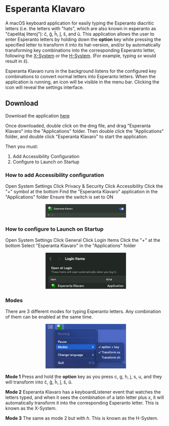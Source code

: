 # Esperanta Klavaro

A macOS keyboard application for easily typing the Esperanto diacritic letters (i.e. the letters with "hats", which are also known in esperanto as "ĉapelitaj literoj"):  ĉ, ĝ, ĥ, ĵ, ŝ, and ŭ. This application allows the user to enter Esperanto letters by holding down the **option** key while pressing the specified letter to transform it into its hat-version, and/or by automatically transforming key combinations into the corresponding Esperanto letter, following the [X-System](https://en.wikipedia.org/wiki/Substitutions_of_the_Esperanto_alphabet#X-system) or the [H-System](https://en.wikipedia.org/wiki/Substitutions_of_the_Esperanto_alphabet#H-system). (For example, typing *sx* would result in *ŝ*).

Esperanta Klavaro runs in the background listens for the configured key combinations to convert normal letters into Esperanto letters. When the application is running, an icon will be visible in the menu bar. Clicking the icon will reveal the settings interface.

## Download

Download the application [here](https://github.com/nhershy/EsperantaKlavaroMacOS/raw/13ab2d4bf61e7c7bbe93f85d9d67e46595757f35/.github/assets/Esperanta%20Klavaro.dmg)

Once downloaded, double click on the dmg file, and drag "Esperanta Klavaro" into the "Applications" folder. 
Then double click the "Applications" folder, and double click "Esperanta Klavaro" to start the application.

Then you must:
1) Add Accessibility Configuration 
2) Configure to Launch on Startup

### How to add Accessibility configuration 

Open System Settings
Click Privacy & Security
Click Accessibility
Click the "+" symbol at the bottom
Find the "Esperanta Klavaro" application in the "Applications" folder
Ensure the switch is set to ON

<div align="center">
    <img src=".github/assets/accessibility.jpg" width="50%">
</div>

### How to configure to Launch on Startup
Open System Settings
Click General
Click Login Items
Click the "+" at the bottom
Select "Esperanta Klavaro" in the "Applications" folder

<div align="center">
    <img src=".github/assets/login.jpg" width="50%">
</div>

### Modes
There are 3 different modes for typing Esperanto letters. Any combination of them can be enabled at the same time.

<div align="center">
    <img src=".github/assets/application.jpg" width="50%">
</div>

**Mode 1**
Press and hold the **option** key as you press c, g, h, j, s, u, and they will transform into ĉ, ĝ, ĥ, ĵ, ŝ, ŭ.

**Mode 2**
Esperanta Klavaro has a keyboardListener event that watches the letters typed, and when it sees the combination of a latin letter plus *x*, it will automatically transform it into the corresponding Esperanto letter. This is known as the X-System.

**Mode 3**
The same as mode 2 but with *h*. This is known as the H-System.
